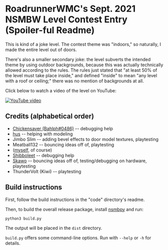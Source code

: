 # RoadrunnerWMC's Sept. 2021 NSMBW Level Contest Entry (Spoiler-ful Readme)

This is kind of a joke level. The contest theme was "indoors," so naturally, I made the entire level out of doors.

There's also a smaller secondary joke: the level subverts the intended theme by using outdoor backgrounds, because this was actually technically allowed according to the rules. The rules just stated that "at least 50% of the level must take place inside," and defined "inside" to mean "any level with a roof or ceiling;" there was no mention of backgrounds at all.

Click below to watch a video of the level on YouTube:

[![YouTube video](https://img.youtube.com/vi/MoUXKC54R_0/0.jpg)](https://www.youtube.com/watch?v=MoUXKC54R_0)

## Credits (alphabetical order)

* [Chickensaver (Bahlph#0486)](https://github.com/Bahlph) -- debugging help
* [hus](https://www.youtube.com/channel/UCROjh4jG2rsZ0PD0gn2A79w) -- helping with modeling
* Jimbo Slim -- adding bevel effects to door model textures, playtesting
* Meatball132 -- bouncing ideas off of, playtesting
* ([myself](https://github.com/RoadrunnerWMC), of course)
* [Shibboleet](https://github.com/shibbo) -- debugging help
* [Skawo](https://www.youtube.com/c/Skawo) -- bouncing ideas off of, testing/debugging on hardware, playtesting
* ThunderVolt (Kiwi) -- playtesting

## Build instructions

First, follow the build instructions in the "code" directory's readme.

Then, to build the overall release package, install [nsmbpy](https://github.com/RoadrunnerWMC/nsmbpy) and run:

    python3 build.py

The output will be placed in the `dist` directory.

`build.py` offers some command-line options. Run with `--help` or `-h` for details.
